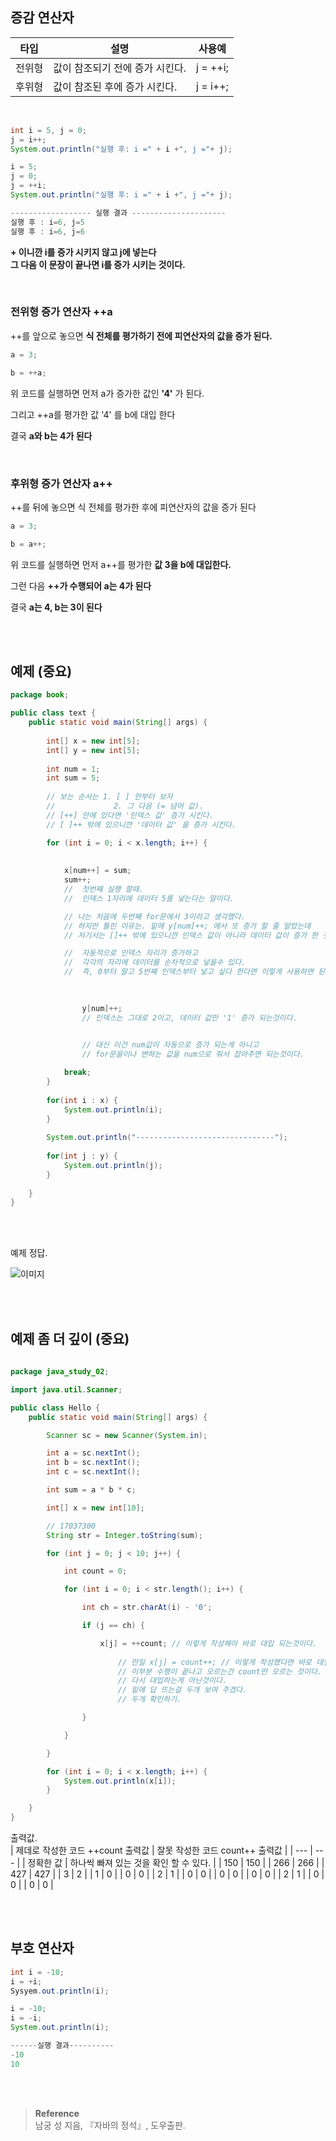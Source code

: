 ## 증감 연산자

| 타입 | 설명 | 사용예 |
| --- | --- | --- |
| 전위형 | 값이 참조되기 전에 증가 시킨다. | j = ++i; |
| 후위형 | 값이 참조된 후에 증가 시킨다. | j = i++; |

<br/>

```java
int i = 5, j = 0;
j = i++;
System.out.println("실행 후: i =" + i +", j ="+ j);

i = 5;
j = 0;
j = ++i;
System.out.println("실행 후: i =" + i +", j ="+ j);

------------------ 실행 결과 ---------------------
실행 후 : i=6, j=5
실행 후 : i=6, j=6
```

**+ 이니깐 i를 증가 시키지 않고 j에 넣는다 <br/>그 다음 이 문장이 끝나면 i를 증가 시키는 것이다.**

<br/>

### 전위형 증가 연산자 ++a

++를 앞으로 놓으면 **식 전체를 평가하기 전에 피연산자의 값을 증가 된다.**

```java
a = 3;

b = ++a;
```

위 코드를 실행하면 먼저 a가 증가한 값인 **'4'** 가 된다.

그리고 ++a를 평가한 값 '4' 를 b에 대입 한다

결국 **a와 b는 4가 된다**

<br/>

### 후위형 증가 연산자 a++

++를 뒤에 놓으면 식 전체를 평가한 후에 피연산자의 값을 증가 된다

```java
a = 3;

b = a++;
```

위 코드를 실행하면 먼저 a++를 평가한 **값 3을 b에 대입한다.**

그런 다음 **++가 수행되어 a는 4가 된다**

결국 **a는 4, b는 3이 된다**



<br/><br/>

## 예제 (중요) 

```java
package book;

public class text {
	public static void main(String[] args) {
		
		int[] x = new int[5];
		int[] y = new int[5];
		
		int num = 1;
		int sum = 5;
		
		// 보는 순서는 1. [ ] 안부터 보자 
		//             2. 그 다음 (= 넘어 값).
		// [++] 안에 있다면 '인덱스 값' 증가 시킨다.
		// [ ]++ 밖에 있으니깐 '데이터 값' 을 증가 시킨다.

		for (int i = 0; i < x.length; i++) {
			
			
			x[num++] = sum;
			sum++;
			//	첫번째 실행 할때.
			//	인덱스 1자리에 데이터 5를 넣는다는 말이다.

			// 나는 처음에 두번째 for문에서 3이라고 생각했다.
			// 하지만 틀린 이유는. 밑에 y[num]++; 에서 또 증가 할 줄 알았는데
			// 저기서는 []++ 밖에 있으니깐 인덱스 값이 아니라 데이터 값이 증가 한 것이다.

			//	자동적으로 인덱스 자리가 증가하고
			//	각각의 자리에 데이터를 순차적으로 넣을수 있다.
			//  즉, 0부터 말고 5번째 인덱스부터 넣고 싶다 한다면 이렇게 사용하면 된다.	
			
			

				y[num]++;
				// 인덱스는 그대로 2이고, 데이터 값만 '1' 증가 되는것이다.
			

				// 대신 이건 num값이 자동으로 증가 되는게 아니고 
				// for문을이나 변하는 값을 num으로 줘서 잡아주면 되는것이다.

			break;
		}
		
		for(int i : x) {
			System.out.println(i);
		}
		
		System.out.println("-------------------------------");
		
		for(int j : y) {
			System.out.println(j);
		}
		
	}
}
```
<br/><br/>

예제 정답.

![이미지](/programming/img/답답.PNG)


<br/><br/>

## 예제 좀 더 깊이 (중요) 

```java
 
package java_study_02;

import java.util.Scanner;

public class Hello {
	public static void main(String[] args) {

		Scanner sc = new Scanner(System.in);

		int a = sc.nextInt();
		int b = sc.nextInt();
		int c = sc.nextInt();

		int sum = a * b * c;

		int[] x = new int[10];

		// 17037300
		String str = Integer.toString(sum);

		for (int j = 0; j < 10; j++) {

			int count = 0;

			for (int i = 0; i < str.length(); i++) {

				int ch = str.charAt(i) - '0';

				if (j == ch) {

					x[j] = ++count; // 이렇게 작성해야 바로 대입 되는것이다.
					
			         	// 만일 x[j] = count++; // 이렇게 작성했다면 바로 대입 되지 않는다
			    	    // 이부분 수행이 끝나고 오르는건 count만 오르는 것이다.
			        	// 다시 대입하는게 아닌것이다. 
			    	    // 밑에 답 뜨는걸 두개 보여 주겠다.
		    	    	// 두개 확인하기.

				}

			}

		}

		for (int i = 0; i < x.length; i++) {
			System.out.println(x[i]);
		}

	}
}

```

출력값. <br/>
| 제데로 작성한 코드 ++count 출력값 | 잘못 작성한 코드 count++ 출력값 |
| --- | --- |
| 정확한 값 | 하나씩 빠져 있는 것을 확인 할 수 있다. |
| 150 | 150 |
| 266 | 266 |
| 427 | 427 |
| 3 | 2 |
| 1 | 0 |
| 0 | 0 |
| 2 | 1 |
| 0 | 0 |
| 0 | 0 |
| 0 | 0 |
| 2 | 1 |
| 0 | 0 |
| 0 | 0 |



<br/><br/>

## 부호 연산자
```java
int i = -10;
i = +i;
Sysyem.out.println(i);

i = -10;
i = -i;
System.out.println(i);

------실행 결과----------
-10
10

```


<br/><br/>

>**Reference**
><br/>남궁 성 지음, 『자바의 정석』, 도우출판.
